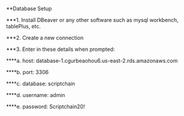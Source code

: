 **Database Setup

***1. Install DBeaver or any other software such as mysql workbench, tablePlus, etc.

***2. Create a new connection

***3. Enter in these details when prompted:

****a. host: database-1.cgurbeaohou6.us-east-2.rds.amazonaws.com

****b. port: 3306

****c. database: scriptchain

****d. username: admin

****e. password: Scriptchain20!
